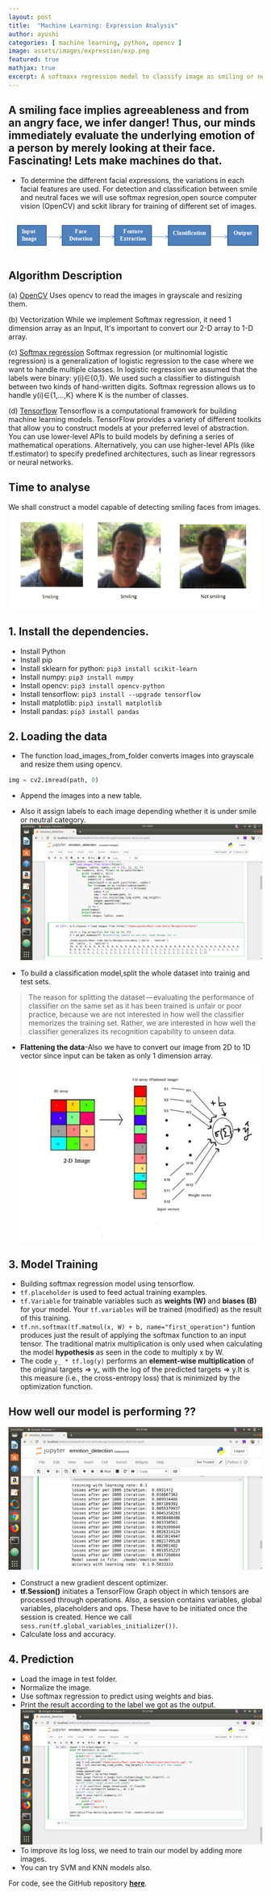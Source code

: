 ```yaml
---
layout: post
title:  "Machine Learning: Expression Analysis"
author: ayushi
categories: [ machine learning, python, opencv ]
image: assets/images/expression/exp.png
featured: true
mathjax: true
excerpt: A softmaxx regression model to classify image as smiling or neutral using scikit-learn, OpenCV and TensorFlow.
---
```

## A smiling face implies agreeableness and from an angry face, we infer danger! Thus, our minds immediately evaluate the underlying emotion of a person by merely looking at their face. Fascinating! Lets make machines do that.

- To determine the different facial expressions, the variations in each facial features are used. For detection and classification between smile and neutral faces we will use softmax regresion,open source computer vision (OpenCV) and sckit library for training of different set of images.

![](/assets/images/expression/step.png)

## Algorithm Description
(a) [OpenCV](https://en.wikipedia.org/wiki/OpenCV)
Uses opencv to read the images in grayscale and resizing them.

(b) Vectorization
While we implement Softmax regression, it need 1 dimension array as an Input, It's important to convert our 2-D array to 1-D array.

(c) [Softmax regression](https://medium.com/@awjuliani/simple-softmax-in-python-tutorial-d6b4c4ed5c16)
Softmax regression (or multinomial logistic regression) is a generalization of logistic regression to the case where we want to handle multiple classes. In logistic regression we assumed that the labels were binary: y(i)∈{0,1}. We used such a classifier to distinguish between two kinds of hand-written digits. Softmax regression allows us to handle y(i)∈{1,…,K} where K is the number of classes.

(d) [Tensorflow](https://en.wikipedia.org/wiki/TensorFlow)
Tensorflow is a computational framework for building machine learning models. TensorFlow provides a variety of different toolkits that allow you to construct models at your preferred level of abstraction. You can use lower-level APIs to build models by defining a series of mathematical operations. Alternatively, you can use higher-level APIs (like tf.estimator) to specify predefined architectures, such as linear regressors or neural networks.

## Time to analyse
 We shall construct a model capable of detecting smiling faces from images.
 ![](/assets/images/expression/eg.png)

## 1. Install the dependencies.
- Install Python
- Install pip
- Install sklearn for python: `pip3 install scikit-learn`
- Install numpy: `pip3 install numpy`
- Install opencv: `pip3 install opencv-python`
- Install tensorflow: `pip3 install --upgrade tensorflow`
- Install matplotlib: `pip3 install matplotlib`
- Install pandas: `pip3 install pandas`

## 2. Loading the data
- The function load_images_from_folder converts images into grayscale and resize them using opencv.
```py
img = cv2.imread(path, 0)
```

- Append the images into a new table.

- Also it assign labels to each image depending whether it is under smile or neutral category.
![](/assets/images/expression/data1.png)

- To build a classification model,split the whole dataset into trainig and test sets.
>The reason for splitting the dataset — evaluating the performance of classifier on the same set as it has been trained is unfair or poor practice, because we are not interested in how well the classifier memorizes the training set. Rather, we are interested in how well the classifier generalizes its recognition capability to unseen data.

- **Flattening the data**-Also we have to convert our image from 2D to 1D vector since input can be taken as only 1 dimension array.
![](/assets/images/expression/flattened_image1.jpg)

## 3. Model Training
- Building softmax regression model using tensorflow.
- `tf.placeholder` is used to feed actual training examples.
- `tf.Variable` for trainable variables such as **weights (W)** and **biases (B)** for your model. Your `tf.variables` will   be trained (modified) as the result of this training.
- `tf.nn.softmax(tf.matmul(x, W) + b, name="first_operation")` funtion produces just the result of applying the softmax function to an input tensor. The traditional matrix multiplication is only used when calculating the model **hypothesis** as seen in the code to multiply x by W.
- The code `y_ * tf.log(y)` performs an **element-wise multiplication** of the original targets => y_ with the log of the predicted targets => y.It is this measure (i.e., the cross-entropy loss) that is minimized by the optimization function.

## How well our model is performing ??
![](/assets/images/expression/training.png)
- Construct a new gradient descent optimizer.
- **tf.Session()** initiates a TensorFlow Graph object in which tensors are processed through operations. Also, a session contains variables, global variables, placeholders and ops. These have to be initiated once the session is created. Hence we call `sess.run(tf.global_variables_initializer())`.
- Calculate loss and accuracy.

## 4. Prediction
- Load the image in test folder.
- Normalize the image.
- Use softmax regression to predict using weights and bias.
- Print the result according to the label we got as the output.
![](/assets/images/expression/result.png)
- To improve its log loss, we need to train our model by adding more images.
- You can try SVM and KNN models also.

For code, see the GitHub repository **[here](https://github.com/ayushianan/expression_analysis)**.
